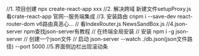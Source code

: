 //1. 项目创建  npx create-react-app xxx
//2. 解决跨域  新建文件setupProxy.js   看crate-react-app 官网--服务端集成
//3. 安装路由  cnpm i --save-dev react-router-dom  v6路由真恶心...
//    看IndexRouter.js     NewsSandBox.js
//4.json-server   npm查找json-server有教程
//   在终端全局安装
//   安装 npm i -g json-server
//   创建一个json文件
//   启动 json-server --watch ./db.json(json文件路径) --port 5000 
//5.界面侧边栏出现滚动条



